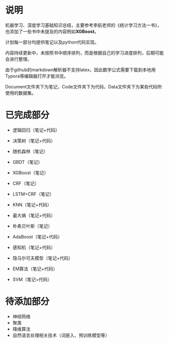 # 说明

机器学习、深度学习基础知识总结，主要参考李航老师的《统计学习方法一书》，也添加了一些书中未提及的内容例如**XGBoost**。

计划每一部分均提供笔记以及python代码实现。

内容持续更新中，未按照书中顺序排列，而是根据自己的学习进度排列，后期可能会进行整理。

由于github的markdown解析器不支持latex，因此数学公式需要下载到本地用Typora等编辑器打开才能浏览。

Document文件夹下为笔记，Code文件夹下为代码，Data文件夹下为某些代码所使用的数据集。

# 已完成部分

- 逻辑回归（笔记+代码）
- 决策树（笔记+代码）
- 随机森林（笔记）
- GBDT（笔记）
- XGBoost（笔记）
- CRF（笔记）
- LSTM+CRF（笔记）
- KNN（笔记+代码）
- 最大熵（笔记+代码）
- 朴素贝叶斯（笔记）
- AdaBoost（笔记+代码）
- 感知机（笔记+代码）
- 隐马尔可夫模型（笔记+代码）
- EM算法（笔记+代码）

- SVM（笔记+代码）


# 待添加部分

- 神经网络
- 聚类
- 降维算法
- 自然语言处理相关技术（词嵌入、预训练模型等）

